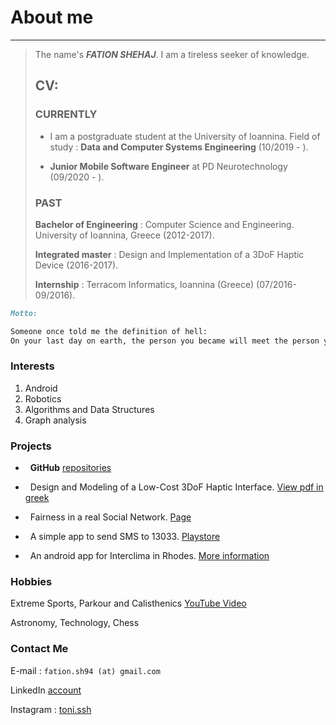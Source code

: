 # About me
---
>The name's ***FATION SHEHAJ***. I am a tireless seeker of knowledge.
>
> ## CV:
>
> ### CURRENTLY
>
> * I am a postgraduate student at the University of Ioannina.
>Field of study : **Data and Computer Systems Engineering** (10/2019 - ).
>
> * **Junior Mobile Software Engineer** at PD Neurotechnology (09/2020 - ).
>
> ### PAST
>
>**Bachelor of Engineering** : Computer Science and Engineering. University of Ioannina, Greece (2012-2017).
>
>**Integrated master** : Design and Implementation of a 3DoF Haptic Device (2016-2017).
>
>**Internship** : Terracom Informatics, Ioannina (Greece) (07/2016-09/2016).


```markdown
Motto:

Someone once told me the definition of hell:
On your last day on earth, the person you became will meet the person you could have become.
```

### Interests
1. Android
2. Robotics
3. Algorithms and Data Structures
4. Graph analysis


### Projects

* &nbsp; **GitHub** [repositories](https://github.com/FationSH?tab=repositories)

* &nbsp; Design and Modeling of a Low-Cost 3DoF Haptic Interface. [View pdf in greek](https://github.com/FationSH/myPort/blob/master/3DoF_Interface/3DoF_HapticRB.pdf)

* &nbsp; Fairness in a real Social Network. [Page](https://george50450.github.io/social_networks/)

* &nbsp; A simple app to send SMS to 13033. [Playstore](https://play.google.com/store/apps/details?id=sotiris.zogos.a13033)

* &nbsp; An android app for Interclima in Rhodes. [More information](interclima.html)

### Hobbies

Extreme Sports, Parkour and Calisthenics [YouTube Video](https://www.youtube.com/watch?v=qzZcui2diGw)

Astronomy, Technology, Chess

### Contact Me

E-mail : `fation.sh94 (at) gmail.com`

LinkedIn [account](https://www.linkedin.com/in/fation-shehaj/)

Instagram : [toni.ssh](https://www.instagram.com/toni.ssh/)
